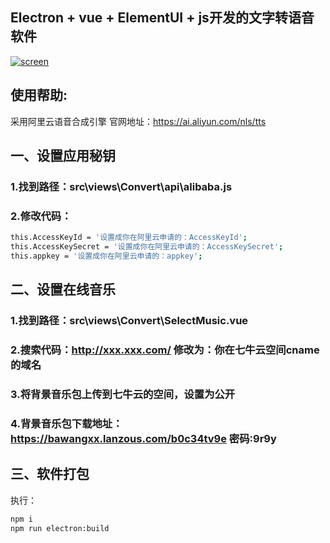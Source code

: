 ## Electron + vue + ElementUI + js开发的文字转语音软件

[![screen](https://raw.githubusercontent.com/bawangxx/xz_voice/main/images/screen.png)](https://github.com/bawangxx/xz_voice)


## 使用帮助:

采用阿里云语音合成引擎
官网地址：https://ai.aliyun.com/nls/tts

## 一、设置应用秘钥

### 1.找到路径：src\views\Convert\api\alibaba.js

### 2.修改代码：
```sh
this.AccessKeyId = '设置成你在阿里云申请的：AccessKeyId';
this.AccessKeySecret = '设置成你在阿里云申请的：AccessKeySecret';
this.appkey = '设置成你在阿里云申请的：appkey';
```


## 二、设置在线音乐
### 1.找到路径：src\views\Convert\SelectMusic.vue
### 2.搜索代码：http://xxx.xxx.com/  修改为：你在七牛云空间cname的域名
### 3.将背景音乐包上传到七牛云的空间，设置为公开
### 4.背景音乐包下载地址：https://bawangxx.lanzous.com/b0c34tv9e 密码:9r9y


## 三、软件打包
执行：
```sh
npm i
npm run electron:build
```





